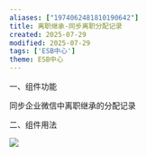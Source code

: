 ```yaml
---
aliases: ["1974062481810190642"]
title: 离职继承-同步离职分配记录
created: 2025-07-29
modified: 2025-07-29
tags: ['ESB中心']
theme: ESB中心
---
```


一、组件功能

同步企业微信中离职继承的分配记录

二、组件用法

![](https://myhelpdoc.oss-cn-heyuan.aliyuncs.com/mdimages/5c1daf0250aad85b9637daee59762035.jpg)

